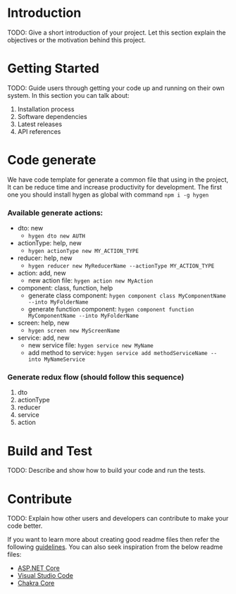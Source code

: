 # Introduction

TODO: Give a short introduction of your project. Let this section explain the objectives or the motivation behind this project.

# Getting Started

TODO: Guide users through getting your code up and running on their own system. In this section you can talk about:

1. Installation process
2. Software dependencies
3. Latest releases
4. API references

# Code generate

We have code template for generate a common file that using in the project, It can be reduce time and increase productivity for development.
The first one you should install hygen as global with command `npm i -g hygen`

### Available generate actions:

- dto: new
  - `hygen dto new AUTH`
- actionType: help, new
  - `hygen actionType new MY_ACTION_TYPE`
- reducer: help, new
  - `hygen reducer new MyReducerName --actionType MY_ACTION_TYPE`
- action: add, new
  - new action file: `hygen action new MyAction`
- component: class, function, help
  - generate class component: `hygen component class MyComponentName --into MyFolderName`
  - generate function component: `hygen component function MyComponentName --into MyFolderName`
- screen: help, new
  - `hygen screen new MyScreenName`
- service: add, new
  - new service file: `hygen service new MyName`
  - add method to service: `hygen service add methodServiceName --into MyNameService`

### Generate redux flow (should follow this sequence)

1. dto
2. actionType
3. reducer
4. service
5. action

# Build and Test

TODO: Describe and show how to build your code and run the tests.

# Contribute

TODO: Explain how other users and developers can contribute to make your code better.

If you want to learn more about creating good readme files then refer the following [guidelines](https://docs.microsoft.com/en-us/azure/devops/repos/git/create-a-readme?view=azure-devops). You can also seek inspiration from the below readme files:

- [ASP.NET Core](https://github.com/aspnet/Home)
- [Visual Studio Code](https://github.com/Microsoft/vscode)
- [Chakra Core](https://github.com/Microsoft/ChakraCore)
